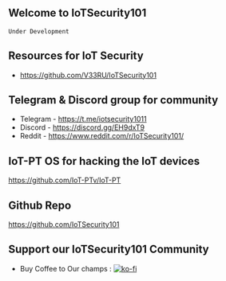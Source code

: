 ## Welcome to IoTSecurity101

    Under Development

## Resources for IoT Security
- <https://github.com/V33RU/IoTSecurity101>

## Telegram & Discord group for community

 - Telegram - <https://t.me/iotsecurity1011>
 - Discord  - <https://discord.gg/EH9dxT9>
 - Reddit   - <https://www.reddit.com/r/IoTSecurity101/>  
 
## IoT-PT OS for hacking the IoT devices

  <https://github.com/IoT-PTv/IoT-PT>
  
## Github Repo  

  <https://github.com/IoTSecurity101>
  
## Support our IoTSecurity101 Community

- Buy Coffee to Our champs : [![ko-fi](https://www.ko-fi.com/img/githubbutton_sm.svg)](https://ko-fi.com/Y8Y81EJG9)
